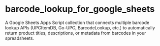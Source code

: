# barcode_lookup_for_google_sheets
A Google Sheets Apps Script collection that connects multiple barcode lookup APIs (UPCItemDB, Go-UPC, BarcodeLookup, etc.) to automatically return product titles, descriptions, or metadata from barcodes in your spreadsheets.
